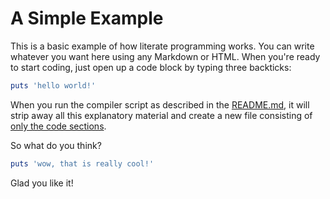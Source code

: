 # A Simple Example

This is a basic example of how literate programming works. You can write whatever you want here using any Markdown or HTML. When you're ready to start coding, just open up a code block by typing three backticks:

```ruby
puts 'hello world!'
```

When you run the compiler script as described in the [README.md](instructions), it will strip away all this explanatory material and create a new file consisting of [only the code sections](hello-world.rb).

So what do you think?

```ruby
puts 'wow, that is really cool!'
```

Glad you like it!